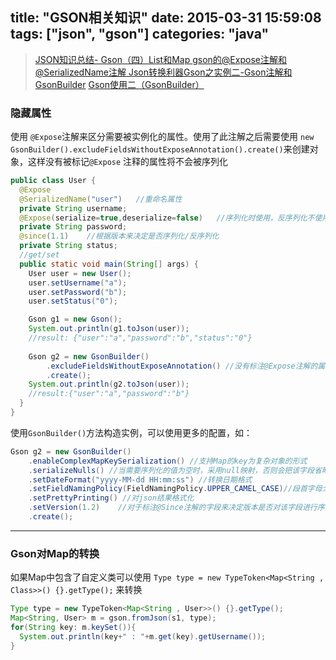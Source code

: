 title: "GSON相关知识"
date: 2015-03-31 15:59:08
tags: ["json", "gson"]
categories: "java"
---

> [JSON知识总结- Gson（四）List和Map ](http://blog.csdn.net/yuguiyang1990/article/details/8605407)
> [gson的@Expose注解和@SerializedName注解 ](http://blog.csdn.net/z69183787/article/details/18809815)
> [Json转换利器Gson之实例二-Gson注解和GsonBuilder](http://blog.csdn.net/lk_blog/article/details/7685190)
> [Gson使用二（GsonBuilder）](http://eksliang.iteye.com/blog/2175473)

### 隐藏属性
使用 `@Expose`注解来区分需要被实例化的属性。使用了此注解之后需要使用 `new GsonBuilder().excludeFieldsWithoutExposeAnnotation().create()`来创建对象，这样没有被标记`@Expose` 注释的属性将不会被序列化

```java
public class User {
  @Expose
  @SerializedName("user")   //重命名属性
  private String username;
  @Expose(serialize=true,deserialize=false)   //序列化时使用，反序列化不使用
  private String password;
  @since(1.1)    //根据版本来决定是否序列化/反序列化
  private String status;
  //get/set
  public static void main(String[] args) {
	User user = new User();
	user.setUsername("a");
	user.setPassword("b");
	user.setStatus("0");

	Gson g1 = new Gson();
	System.out.println(g1.toJson(user)); 	
	//result: {"user":"a","password":"b","status":"0"}		
	
	Gson g2 = new GsonBuilder()
	    .excludeFieldsWithoutExposeAnnotation() //没有标注@Expose注解的属性将不被导出
	    .create();
	System.out.println(g2.toJson(user));	
	//result:{"user":"a","password":"b"}
  }
}
```
使用`GsonBuilder()`方法构造实例，可以使用更多的配置，如：
```java
Gson g2 = new GsonBuilder()
    .enableComplexMapKeySerialization() //支持Map的key为复杂对象的形式
    .serializeNulls() //当需要序列化的值为空时，采用null映射，否则会把该字段省略
    .setDateFormat("yyyy-MM-dd HH:mm:ss") //转换日期格式
    .setFieldNamingPolicy(FieldNamingPolicy.UPPER_CAMEL_CASE)//段首字母大写,如使用@SerializedName注解的不会生效
    .setPrettyPrinting() //对json结果格式化
    .setVersion(1.2)    //对于标注@Since注解的字段来决定版本是否对该字段进行序列化/反序列化，对于标注@Until注解的字段来决定当前版本是否删除该字段
    .create();
```

----

### Gson对Map的转换

如果Map中包含了自定义类可以使用 `Type type = new TypeToken<Map<String , Class>>() {}.getType();` 来转换

```java
Type type = new TypeToken<Map<String , User>>() {}.getType(); 
Map<String, User> m = gson.fromJson(s1, type);
for(String key: m.keySet()){
  System.out.println(key+" : "+m.get(key).getUsername());
}
``` 
